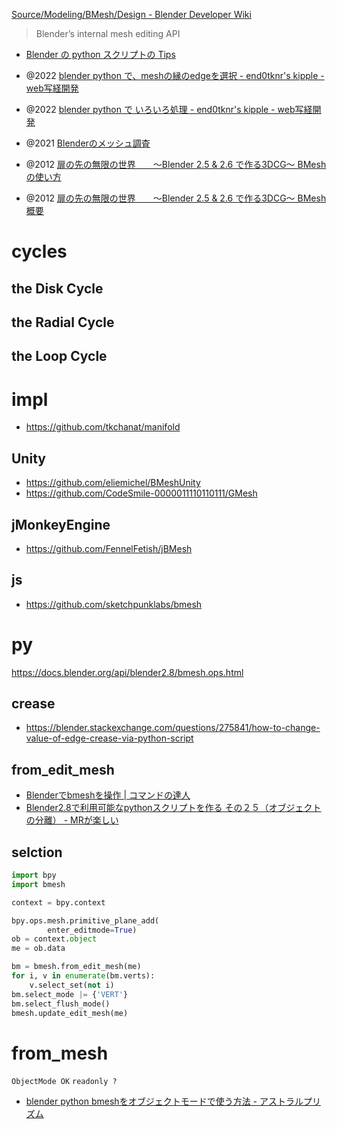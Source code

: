 [Source/Modeling/BMesh/Design - Blender Developer Wiki](https://wiki.blender.org/wiki/Source/Modeling/BMesh/Design)

> Blender’s internal mesh editing API

- [Blender の python スクリプトの Tips](https://dskjal.com/blender/python-script-tips.html)

- @2022 [blender python で、meshの縁のedgeを選択 - end0tknr&#39;s kipple - web写経開発](https://end0tknr.hateblo.jp/entry/20221021/1666298016)
- @2022 [blender python で いろいろ処理 - end0tknr&#39;s kipple - web写経開発](https://end0tknr.hateblo.jp/entry/20221021/1666297830)
- @2021 [Blenderのメッシュ調査](https://zenn.dev/hzuika/scraps/f15bf5a13a07bc)

- @2012 [扉の先の無限の世界　　～Blender 2.5 & 2.6 で作る3DCG～ BMeshの使い方](http://silverspirecg.blog119.fc2.com/blog-entry-66.html)
- @2012 [扉の先の無限の世界　　～Blender 2.5 & 2.6 で作る3DCG～ BMesh概要](http://silverspirecg.blog119.fc2.com/blog-entry-65.html)

# cycles

## the Disk Cycle
## the Radial Cycle
## the Loop Cycle

# impl

- https://github.com/tkchanat/manifold

## Unity

- https://github.com/eliemichel/BMeshUnity
- https://github.com/CodeSmile-0000011110110111/GMesh

## jMonkeyEngine

- https://github.com/FennelFetish/jBMesh

## js

- https://github.com/sketchpunklabs/bmesh

# py

https://docs.blender.org/api/blender2.8/bmesh.ops.html

## crease

- https://blender.stackexchange.com/questions/275841/how-to-change-value-of-edge-crease-via-python-script

##  from_edit_mesh

- [Blenderでbmeshを操作 | コマンドの達人](https://life-is-command.com/blender-bmesh/)
- [Blender2.8で利用可能なpythonスクリプトを作る その２５（オブジェクトの分離） - MRが楽しい](https://bluebirdofoz.hatenablog.com/entry/2020/05/09/225003)

## selction
```python
import bpy
import bmesh

context = bpy.context

bpy.ops.mesh.primitive_plane_add(
        enter_editmode=True)
ob = context.object
me = ob.data

bm = bmesh.from_edit_mesh(me)
for i, v in enumerate(bm.verts):
    v.select_set(not i)
bm.select_mode |= {'VERT'}
bm.select_flush_mode()
bmesh.update_edit_mesh(me)
```

# from_mesh
`ObjectMode OK`
`readonly ?`
- [blender python bmeshをオブジェクトモードで使う方法 - アストラルプリズム](https://katsumi3.hatenablog.com/entry/2020/01/28/223355)
